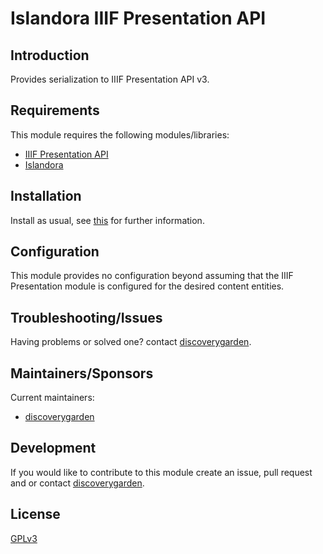 # Islandora IIIF Presentation API

## Introduction

Provides serialization to IIIF Presentation API v3.

## Requirements

This module requires the following modules/libraries:

* [IIIF Presentation API][1]
* [Islandora][2]

## Installation

Install as usual, see
[this](https://www.drupal.org/docs/extending-drupal/installing-modules) for
further information.

## Configuration

This module provides no configuration beyond assuming that the IIIF Presentation
module is configured for the desired content entities.

## Troubleshooting/Issues

Having problems or solved one? contact
[discoverygarden](http://support.discoverygarden.ca).

## Maintainers/Sponsors

Current maintainers:

* [discoverygarden](http://www.discoverygarden.ca)

## Development

If you would like to contribute to this module create an issue, pull request
and or contact
[discoverygarden](http://support.discoverygarden.ca).

## License

[GPLv3](http://www.gnu.org/licenses/gpl-3.0.txt)

[1]: https://github.com/discoverygarden/iiif_presentation_api
[2]: https://github.com/islandora/islandora
